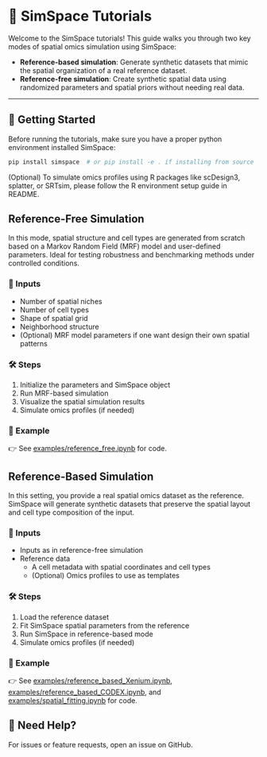 # 📘 SimSpace Tutorials

Welcome to the SimSpace tutorials! This guide walks you through two key modes of spatial omics simulation using SimSpace:

- **Reference-based simulation**: Generate synthetic datasets that mimic the spatial organization of a real reference dataset.
- **Reference-free simulation**: Create synthetic spatial data using randomized parameters and spatial priors without needing real data.

---

## 🧭 Getting Started

Before running the tutorials, make sure you have a proper python environment installed SimSpace:

```bash
pip install simspace  # or pip install -e . if installing from source
```

(Optional) To simulate omics profiles using R packages like scDesign3, splatter, or SRTsim, please follow the R environment setup guide in README.

## Reference-Free Simulation

In this mode, spatial structure and cell types are generated from scratch based on a Markov Random Field (MRF) model and user-defined parameters. Ideal for testing robustness and benchmarking methods under controlled conditions.

### 📂 Inputs
- Number of spatial niches
- Number of cell types
- Shape of spatial grid
- Neighborhood structure
- (Optional) MRF model parameters if one want design their own spatial patterns

### 🛠️ Steps
1. Initialize the parameters and SimSpace object
2. Run MRF-based simulation
3. Visualize the spatial simulation results
4. Simulate omics profiles (if needed)

### 📌 Example

👉 See [examples/reference_free.ipynb](examples/reference_free.ipynb) for code.

## Reference-Based Simulation

In this setting, you provide a real spatial omics dataset as the reference. SimSpace will generate synthetic datasets that preserve the spatial layout and cell type composition of the input.

### 📂 Inputs
- Inputs as in reference-free simulation
- Reference data
  - A cell metadata with spatial coordinates and cell types
  - (Optional) Omics profiles to use as templates

### 🛠️ Steps
1. Load the reference dataset
2. Fit SimSpace spatial parameters from the reference
3. Run SimSpace in reference-based mode
4. Simulate omics profiles (if needed)

### 📌 Example

👉 See [examples/reference_based_Xenium.ipynb](examples/reference_based_Xenium.ipynb), [examples/reference_based_CODEX.ipynb](examples/reference_based_CODEX.ipynb), and [examples/spatial_fitting.ipynb](examples/spatial_fitting.ipynb) for code.


## 🙋 Need Help?

For issues or feature requests, open an issue on GitHub.